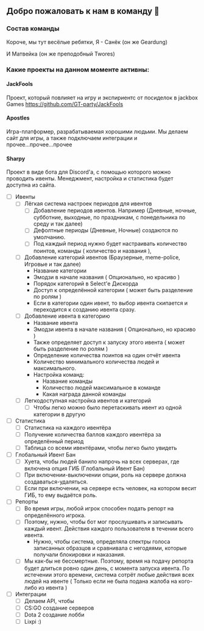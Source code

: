 ## Добро пожаловать к нам в команду 🙌

### Состав команды
Короче, мы тут весёлые ребятки,
Я - Санёк (он же Geardung)

И Матвейка (он же преподобный Twores)

### Какие проекты на данном моменте активны:

#### JackFools
Проект, который повлияет на игру и экспириентс от посиделок в jackbox Games
https://github.com/GT-party/JackFools


#### Apostles
Игра-платформер, разрабатываемая хорошими людьми. Мы делаем сайт для игры, а также подключаем интеграции и прочее...прочее...прочее

#### Sharpy
Проект в виде бота для Discord'a, с помощью которого можно проводить ивенты. Менеджмент, настройка и статистика будет доступна из сайта.

- [ ] Ивенты
  - [ ] Лёгкая система настроек периодов для ивентов
    - [ ] Добавление периодов ивентов. Например (Дневные, ночные, субботние, выходные, по праздникам, с понедельника по среду и так далее)
    - [ ] Дефолтные периоды (Дневные, Ночные) создаются по умолчанию.
    - [ ] Под каждый период нужно будет настраивать количество поинтов, команды ( количество и названия ), 
  - [ ] Добавление категорий ивентов (Браузерные, meme-police, Игровые и так далее)
    - Название категории
    - Эмодзи в начале названия ( Опционально, но красиво )
    - Порядок категорий в Select'е Дискорда
    - Доступ к определённой категории ( может быть разделение по ролям )
    - Если в категории один ивент, то выбор ивента скипается и переходится к созданию ивента сразу.
  - [ ] Добавление ивента в категорию
    - Название ивента
    - Эмодзи ивента в начале названия ( Опционально, но красиво )
    - Также определяет доступ к запуску этого ивента ( может быть разделение по ролям )
    - Определение количества поинтов на один отчёт ивента
    - Количество минимального количества людей и максимального.
    - Настройка команд:
      - Название команды
      - Количество людей максимальное в команде
      - Какая награда данной команды
  - [ ] Легкодоступная настройка ивентов и категорий
    - [ ] Чтобы легко можно было перетаскивать ивент из одной категории в другую
- [ ] Статистика
  - [ ] Статистика на каждого ивентёра
  - [ ] Получение количества баллов каждого ивентёра за определённый период
  - [ ] Таблица со всеми ивентёрами, чтобы легко было увидеть
- [ ] Глобальный Ивент Бан
  - [ ] Хуета, чтобы людей банило напрочь на всех серверах, где включена опция ГИБ (Глобальный Ивент Бан)
  - [ ] При включении-выключении опции, роль на сервере должна создаваться-удаляться.
  - [ ] Если при включении, на сервере есть человек, на котором весит ГИБ, то ему выдаётся роль.
- [ ] Репорты
  - [ ] Во время игры, любой игрок способен подать репорт на определённого игрока.
  - [ ] Поэтому, нужно, чтобы бот мог прослушивать и записывать каждый ивент. Действия каждого пользователя в течении всего ивента.
    - Нужно, чтобы система, определяла спектры голоса записанных образцов и сравнивала с негодяями, которые получали блокировки и наказания.
  - [ ] Мы как-бы не бессмертные. Поэтому, время на подачу репорта будет длиться ровно один день, с момента запуска ивента. По истечении этого времени, система сотрёт любые действия всех людей на ивенте ( Только если не была подана жалоба на кого-либо из ивента )
- [ ] Интеграции
  - [ ] Делаем API, чтобы 
  - [ ] CS:GO создание серверов
  - [ ] Dota 2 создание лобби
  - [ ] Lixpi :)
